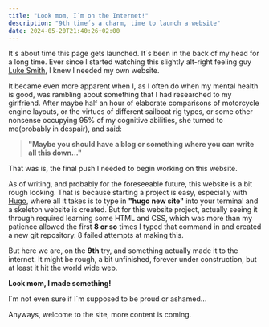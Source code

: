 ```yaml
---
title: "Look mom, I´m on the Internet!"
description: "9th time´s a charm, time to launch a website"
date: 2024-05-20T21:40:26+02:00
---
```



It´s about time this page gets launched. It´s been in the back of my head
for a long time. Ever since I started watching this slightly alt-right feeling
guy [Luke Smith](https://www.youtube.com/@LukeSmithxyz), I knew I needed my own website.

It became even more apparent when I, as I often do when my mental health is good, was
rambling about something that I had researched to my girlfriend.
After maybe half an hour of elaborate comparisons of motorcycle engine layouts,
or the virtues of different sailboat rig types, or some other nonsense occupying
95% of my cognitive abilities, she turned to me(probably in despair), and said:

>**"Maybe you should have a blog or something where you can write all this down..."**

That was is, the final push I needed to begin working on this website.

As of writing, and probably for the foreseeable future, this website is a bit rough looking.
That is because starting a project is easy, especially with [Hugo](https://gohugo.io/), where all it takes is to
type in **"hugo new site"** into your terminal and a skeleton website is created.
But for this website project, actually seeing it through required learning some HTML and CSS,
which was more than my patience allowed the first **8 or so** times I typed that command in
and created a new git repository. 8 failed attempts at making this.

But here we are, on the **9th** try, and something actually made it to the internet.
It might be rough, a bit unfinished, forever under construction, but at least it hit
the world wide web.

**Look mom, I made something!**

I´m not even sure if I´m supposed to be proud or ashamed...

Anyways, welcome to the site, more content is coming.
